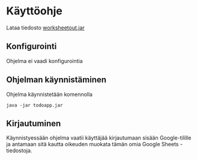 # Käyttöohje

Lataa tiedosto [worksheetout.jar](https://github.com/sainikumara/otm-harjoitustyo/releases/tag/v0.2-alpha)

## Konfigurointi

Ohjelma ei vaadi konfigurointia

## Ohjelman käynnistäminen

Ohjelma käynnistetään komennolla 

```
java -jar todoapp.jar
```

## Kirjautuminen
Käynnistyessään ohjelma vaatii käyttäjää kirjautumaan sisään Google-tilille ja antamaan sitä kautta oikeuden muokata tämän omia Google Sheets -tiedostoja.
